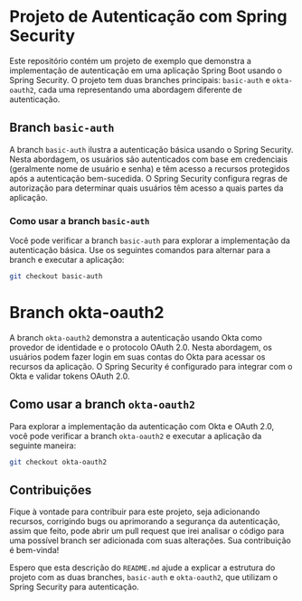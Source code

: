 # Projeto de Autenticação com Spring Security

Este repositório contém um projeto de exemplo que demonstra a implementação de autenticação em uma aplicação Spring Boot usando o Spring Security. O projeto tem duas branches principais: `basic-auth` e `okta-oauth2`, cada uma representando uma abordagem diferente de autenticação.

## Branch `basic-auth`

A branch `basic-auth` ilustra a autenticação básica usando o Spring Security. Nesta abordagem, os usuários são autenticados com base em credenciais (geralmente nome de usuário e senha) e têm acesso a recursos protegidos após a autenticação bem-sucedida. O Spring Security configura regras de autorização para determinar quais usuários têm acesso a quais partes da aplicação.

### Como usar a branch `basic-auth`

Você pode verificar a branch `basic-auth` para explorar a implementação da autenticação básica. Use os seguintes comandos para alternar para a branch e executar a aplicação:

```bash
git checkout basic-auth
```

# Branch okta-oauth2

A branch `okta-oauth2` demonstra a autenticação usando Okta como provedor de identidade e o protocolo OAuth 2.0. Nesta abordagem, os usuários podem fazer login em suas contas do Okta para acessar os recursos da aplicação. O Spring Security é configurado para integrar com o Okta e validar tokens OAuth 2.0.

## Como usar a branch `okta-oauth2`

Para explorar a implementação da autenticação com Okta e OAuth 2.0, você pode verificar a branch `okta-oauth2` e executar a aplicação da seguinte maneira:

```bash
git checkout okta-oauth2
```

## Contribuições

Fique à vontade para contribuir para este projeto, seja adicionando recursos, corrigindo bugs ou aprimorando a segurança da autenticação, assim que feito, pode abrir um pull request que irei analisar o código para uma possível branch ser adicionada com suas alterações. Sua contribuição é bem-vinda!

Espero que esta descrição do `README.md` ajude a explicar a estrutura do projeto com as duas branches, `basic-auth` e `okta-oauth2`, que utilizam o Spring Security para autenticação.
